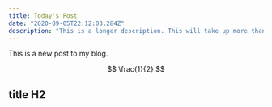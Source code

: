 ```yaml
---
title: Today's Post
date: "2020-09-05T22:12:03.284Z"
description: "This is a longer description. This will take up more than 2 lines and will be a part of the front page."
---
```


This is a new post to my blog.

$$
\frac{1}{2}
$$
## title H2

